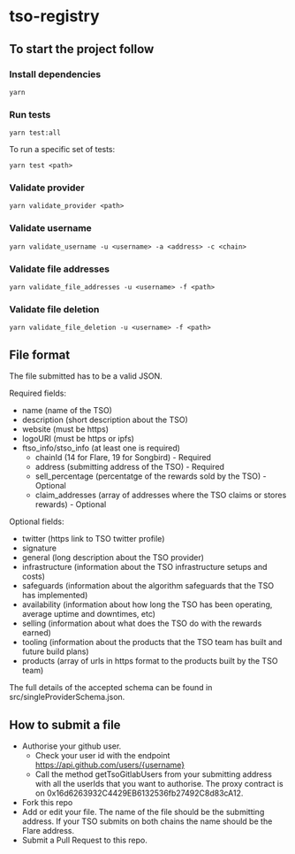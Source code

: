 # tso-registry

## To start the project follow

### Install dependencies

```
yarn
```

### Run tests

```
yarn test:all
```

To run a specific set of tests:

```
yarn test <path>
```

### Validate provider

```
yarn validate_provider <path>
```

### Validate username

```
yarn validate_username -u <username> -a <address> -c <chain>
```

### Validate file addresses

```
yarn validate_file_addresses -u <username> -f <path>
```

### Validate file deletion

```
yarn validate_file_deletion -u <username> -f <path>
```

## File format

The file submitted has to be a valid JSON.

Required fields:

- name (name of the TSO)
- description (short description about the TSO)
- website (must be https)
- logoURI (must be https or ipfs)
- ftso_info/stso_info (at least one is required)
    - chainId (14 for Flare, 19 for Songbird) - Required
    - address (submitting address of the TSO) - Required
    - sell_percentage (percentatge of the rewards sold by the TSO) - Optional
    - claim_addresses (array of addresses where the TSO claims or stores rewards) - Optional

Optional fields:

- twitter (https link to TSO twitter profile)
- signature
- general (long description about the TSO provider)
- infrastructure (information about the TSO infrastructure setups and costs)
- safeguards (information about the algorithm safeguards that the TSO has implemented)
- availability (information about how long the TSO has been operating, average uptime and downtimes, etc)
- selling (information about what does the TSO do with the rewards earned)
- tooling (information about the products that the TSO team has built and future build plans)
- products (array of urls in https format to the products built by the TSO team)

The full details of the accepted schema can be found in src/singleProviderSchema.json.

## How to submit a file

- Authorise your github user.
    - Check your user id with the endpoint https://api.github.com/users/{username}
    - Call the method getTsoGitlabUsers from your submitting address with all the userIds that you want to authorise. The proxy contract is on 0x16d6263932C4429EB6132536fb27492C8d83cA12.
- Fork this repo
- Add or edit your file. The name of the file should be the submitting address. If your TSO submits on both chains the name should be the Flare address.
- Submit a Pull Request to this repo.